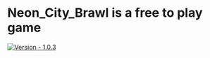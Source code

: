 # Neon_City_Brawl is a free to play game

[![Version - 1.0.3](https://img.shields.io/badge/version-v1.0.3-blue)](https://github.com/Nirs123/Neon_City_Brawl/commit/main)